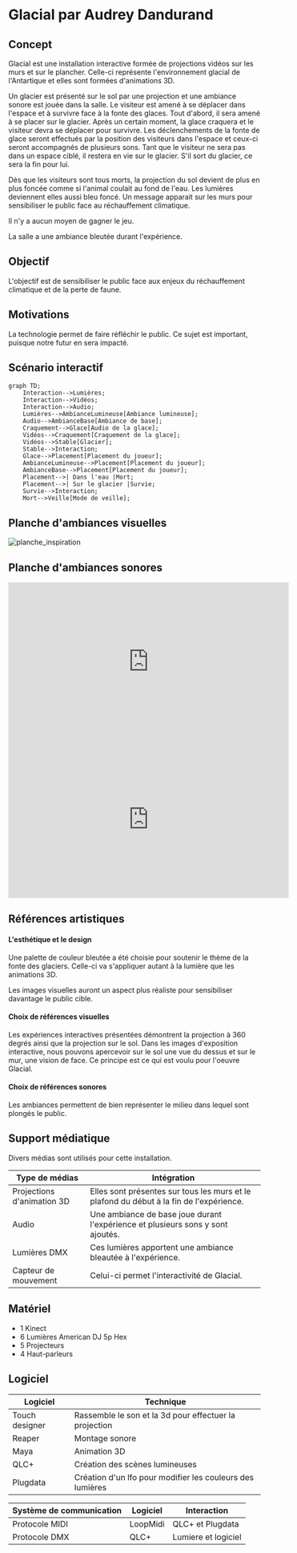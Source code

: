 # Glacial par Audrey Dandurand
## Concept
Glacial est une installation interactive formée de projections vidéos sur les murs et sur le plancher. Celle-ci représente l'environnement glacial de l'Antartique et elles sont formées d'animations 3D.

Un glacier est présenté sur le sol par une projection et une ambiance sonore est jouée dans la salle. Le visiteur est amené à se déplacer dans l'espace et à survivre face à la fonte des glaces. Tout d'abord, il sera amené à se placer sur le glacier. Après un certain moment, la glace craquera et le visiteur devra se déplacer pour survivre. Les déclenchements de la fonte de glace seront effectués par la position des visiteurs dans l'espace et ceux-ci seront accompagnés de plusieurs sons. Tant que le visiteur ne sera pas dans un espace ciblé, il restera en vie sur le glacier. S'il sort du glacier, ce sera la fin pour lui. 

Dès que les visiteurs sont tous morts, la projection du sol devient de plus en plus foncée comme si l'animal coulait au fond de l'eau. Les lumières deviennent elles aussi bleu foncé. Un message apparait sur les murs pour sensibiliser le public face au réchauffement climatique.

Il n'y a aucun moyen de gagner le jeu.

La salle a une ambiance bleutée durant l'expérience.

## Objectif
L'objectif est de sensibiliser le public face aux enjeux du réchauffement climatique et de la perte de faune.

## Motivations 
La technologie permet de faire réfléchir le public. Ce sujet est important, puisque notre futur en sera impacté.

## Scénario interactif
```mermaid
graph TD;
    Interaction-->Lumières;
    Interaction-->Vidéos;
    Interaction-->Audio;
    Lumières-->AmbianceLumineuse[Ambiance lumineuse];
    Audio-->AmbianceBase[Ambiance de base];
    Craquement-->Glace[Audio de la glace];
    Vidéos-->Craquement[Craquement de la glace];
    Vidéos-->Stable[Glacier];
    Stable-->Interaction;
    Glace-->Placement[Placement du joueur];
    AmbianceLumineuse-->Placement[Placement du joueur];
    AmbianceBase-->Placement[Placement du joueur];
    Placement-->| Dans l'eau |Mort;
    Placement-->| Sur le glacier |Survie;
    Survie-->Interaction;
    Mort-->Veille[Mode de veille];
```

## Planche d'ambiances visuelles
![planche_inspiration](https://github.com/user-attachments/assets/2a5b7884-3ad7-4b26-a77a-b5fdd492b615)

## Planche d'ambiances sonores
<iframe width="560" height="315" src="https://www.youtube.com/embed/xdWXvurWb2U?si=Y4n-GHaK9mWUAcEd" title="YouTube video player" frameborder="0" allow="accelerometer; autoplay; clipboard-write; encrypted-media; gyroscope; picture-in-picture; web-share" referrerpolicy="strict-origin-when-cross-origin" allowfullscreen></iframe>

<iframe width="560" height="315" src="https://www.youtube.com/embed/ltkhJhNo6a8?si=_nwkhdPDrkjOinOO" title="YouTube video player" frameborder="0" allow="accelerometer; autoplay; clipboard-write; encrypted-media; gyroscope; picture-in-picture; web-share" referrerpolicy="strict-origin-when-cross-origin" allowfullscreen></iframe>

## Références artistiques
#### L'esthétique et le design
Une palette de couleur bleutée a été choisie pour soutenir le thème de la fonte des glaciers. Celle-ci va s'appliquer autant à la lumière que les animations 3D.

Les images visuelles auront un aspect plus réaliste pour sensibiliser davantage le public cible.

#### Choix de références visuelles
Les expériences interactives présentées démontrent la projection à 360 degrés ainsi que la projection sur le sol. Dans les images d'exposition interactive, nous pouvons apercevoir sur le sol une vue du dessus et sur le mur, une vision de face. Ce principe est ce qui est voulu pour l'oeuvre Glacial.

#### Choix de références sonores
Les ambiances permettent de bien représenter le milieu dans lequel sont plongés le public.

## Support médiatique
Divers médias sont utilisés pour cette installation.

| Type de médias    | Intégration |
| -------- | ------- |
| Projections d'animation 3D  | Elles sont présentes sur tous les murs et le plafond du début à la fin de l'expérience.    |
| Audio | Une ambiance de base joue durant l'expérience et plusieurs sons y sont ajoutés.     |
| Lumières DMX    | Ces lumières apportent une ambiance bleautée à l'expérience.    |
| Capteur de mouvement    |  Celui-ci permet l'interactivité de Glacial.    |

## Matériel
- 1 Kinect
- 6 Lumières American DJ 5p Hex
- 5 Projecteurs
- 4 Haut-parleurs

## Logiciel

| Logiciel    | Technique |
| -------- | ------- |
| Touch designer  | Rassemble le son et la 3d pour effectuer la projection    |
| Reaper | Montage sonore     |
| Maya    | Animation 3D    |
| QLC+    | Création des scènes lumineuses    |
| Plugdata    | Création d'un lfo pour modifier les couleurs des lumières    |

| Système de communication  | Logiciel    | Interaction |
| -------- | ------- |------- |
| Protocole MIDI  |  LoopMidi  | QLC+ et Plugdata  |
| Protocole DMX  |  QLC+  | Lumiere et logiciel  |
